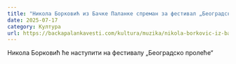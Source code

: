 ```yaml
---
title: "Никола Борковић из Бачке Паланке спреман за фестивал „Београдско пролеће“"
date: 2025-07-17
category: Култура
url: https://backapalankavesti.com/kultura/muzika/nikola-borkovic-iz-backe-palanke-spreman-za-festival-beogradsko-prolece/
---
```


Никола Борковић ће наступити на фестивалу „Београдско пролеће“
